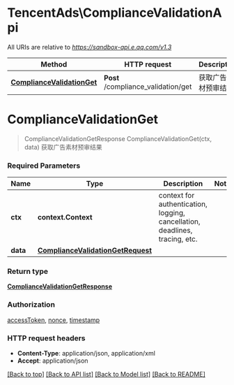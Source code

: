 # TencentAds\ComplianceValidationApi

All URIs are relative to *https://sandbox-api.e.qq.com/v1.3*

Method | HTTP request | Description
------------- | ------------- | -------------
[**ComplianceValidationGet**](ComplianceValidationApi.md#ComplianceValidationGet) | **Post** /compliance_validation/get | 获取广告素材预审结果


# **ComplianceValidationGet**
> ComplianceValidationGetResponse ComplianceValidationGet(ctx, data)
获取广告素材预审结果

### Required Parameters

Name | Type | Description  | Notes
------------- | ------------- | ------------- | -------------
 **ctx** | **context.Context** | context for authentication, logging, cancellation, deadlines, tracing, etc.
  **data** | [**ComplianceValidationGetRequest**](ComplianceValidationGetRequest.md)|  | 

### Return type

[**ComplianceValidationGetResponse**](ComplianceValidationGetResponse.md)

### Authorization

[accessToken](../README.md#accessToken), [nonce](../README.md#nonce), [timestamp](../README.md#timestamp)

### HTTP request headers

 - **Content-Type**: application/json, application/xml
 - **Accept**: application/json

[[Back to top]](#) [[Back to API list]](../README.md#documentation-for-api-endpoints) [[Back to Model list]](../README.md#documentation-for-models) [[Back to README]](../README.md)

